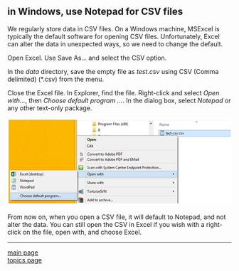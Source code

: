 
in Windows, use Notepad for CSV files
-------------------------------------

We regularly store data in CSV files. On a Windows machine, MSExcel is typically the default software for opening CSV files. Unfortunately, Excel can alter the data in unexpected ways, so we need to change the default.

Open Excel. Use Save As... and select the CSV option.

In the *data* directory, save the empty file as *test.csv* using CSV (Comma delimited) (\*.csv) from the menu.

Close the Excel file. In Explorer, find the file. Right-click and select *Open with...*, then *Choose default program ...*. In the dialog box, select *Notepad* or any other text-only package.

![](../images/csv-default.png)

From now on, when you open a CSV file, it will default to Notepad, and not alter the data. You can still open the CSV in Excel if you wish with a right-click on the file, open with, and choose Excel.

------------------------------------------------------------------------

[main page](../README.md)<br> [topics page](README-by-topic.md)
